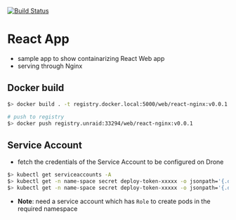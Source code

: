 [![Build Status](https://drone.terabits.io/api/badges/hareeshbabu82ns/containerize/status.svg)](https://drone.terabits.io/hareeshbabu82ns/containerize)

# React App
- sample app to show containarizing React Web app
- serving through Nginx

## Docker build
```sh
$> docker build . -t registry.docker.local:5000/web/react-nginx:v0.0.1

# push to registry
$> docker push registry.unraid:33294/web/react-nginx:v0.0.1
```

## Service Account
* fetch the credentials of the Service Account to be configured on Drone
```sh
$> kubectl get serviceaccounts -A
$> kubectl get -n name-space secret deploy-token-xxxxx -o jsonpath='{.data.ca\.crt}' && echo
$> kubectl get -n name-space secret deploy-token-xxxxx -o jsonpath='{.data.token}' | base64 --decode && echo
```
* __Note__: need a service account which has `Role` to create pods in the required namespace
